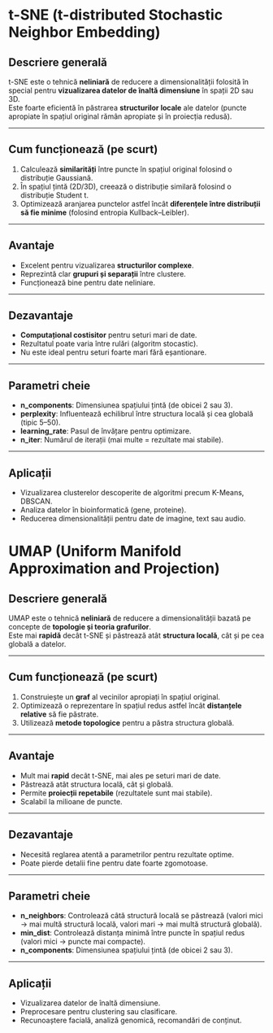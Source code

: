 # t-SNE (t-distributed Stochastic Neighbor Embedding)

## Descriere generală
t-SNE este o tehnică **neliniară** de reducere a dimensionalității folosită în special pentru **vizualizarea datelor de înaltă dimensiune** în spații 2D sau 3D.  
Este foarte eficientă în păstrarea **structurilor locale** ale datelor (puncte apropiate în spațiul original rămân apropiate și în proiecția redusă).

---

## Cum funcționează (pe scurt)
1. Calculează **similarități** între puncte în spațiul original folosind o distribuție Gaussiană.
2. În spațiul țintă (2D/3D), creează o distribuție similară folosind o distribuție Student t.
3. Optimizează aranjarea punctelor astfel încât **diferențele între distribuții să fie minime** (folosind entropia Kullback–Leibler).

---

## Avantaje
- Excelent pentru vizualizarea **structurilor complexe**.
- Reprezintă clar **grupuri și separații** între clustere.
- Funcționează bine pentru date neliniare.

---

## Dezavantaje
- **Computațional costisitor** pentru seturi mari de date.
- Rezultatul poate varia între rulări (algoritm stocastic).
- Nu este ideal pentru seturi foarte mari fără eșantionare.

---

## Parametri cheie
- **n_components**: Dimensiunea spațiului țintă (de obicei 2 sau 3).
- **perplexity**: Influentează echilibrul între structura locală și cea globală (tipic 5–50).
- **learning_rate**: Pasul de învățare pentru optimizare.
- **n_iter**: Numărul de iterații (mai multe = rezultate mai stabile).

---

## Aplicații
- Vizualizarea clusterelor descoperite de algoritmi precum K-Means, DBSCAN.
- Analiza datelor în bioinformatică (gene, proteine).
- Reducerea dimensionalității pentru date de imagine, text sau audio.


# UMAP (Uniform Manifold Approximation and Projection)

## Descriere generală
UMAP este o tehnică **neliniară** de reducere a dimensionalității bazată pe concepte de **topologie și teoria grafurilor**.  
Este mai **rapidă** decât t-SNE și păstrează atât **structura locală**, cât și pe cea globală a datelor.

---

## Cum funcționează (pe scurt)
1. Construiește un **graf** al vecinilor apropiați în spațiul original.
2. Optimizează o reprezentare în spațiul redus astfel încât **distanțele relative** să fie păstrate.
3. Utilizează **metode topologice** pentru a păstra structura globală.

---

## Avantaje
- Mult mai **rapid** decât t-SNE, mai ales pe seturi mari de date.
- Păstrează atât structura locală, cât și globală.
- Permite **proiecții repetabile** (rezultatele sunt mai stabile).
- Scalabil la milioane de puncte.

---

## Dezavantaje
- Necesită reglarea atentă a parametrilor pentru rezultate optime.
- Poate pierde detalii fine pentru date foarte zgomotoase.

---

## Parametri cheie
- **n_neighbors**: Controlează câtă structură locală se păstrează (valori mici → mai multă structură locală, valori mari → mai multă structură globală).
- **min_dist**: Controlează distanța minimă între puncte în spațiul redus (valori mici → puncte mai compacte).
- **n_components**: Dimensiunea spațiului țintă (de obicei 2 sau 3).

---

## Aplicații
- Vizualizarea datelor de înaltă dimensiune.
- Preprocesare pentru clustering sau clasificare.
- Recunoaștere facială, analiză genomică, recomandări de conținut.
